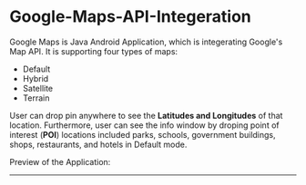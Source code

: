 # Google-Maps-API-Integeration
Google Maps is Java Android Application, which is integerating Google's Map API. It is supporting four types of maps:
 - Default
 - Hybrid
 - Satellite
 - Terrain

User can drop pin anywhere to see the **Latitudes and Longitudes** of that location. Furthermore, user can see the info window by droping point of interest (**POI**) locations included parks, schools, government buildings, shops, restaurants, and hotels in Default mode.

Preview of the Application:



-----
